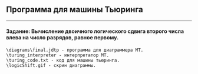 ## Программа для машины Тьюринга
-----
#### Задание: Вычисление двоичного логического сдвига второго числа влева на число разрядов, равное первому.

    \diagrams\final.jdtp - программа для диаграммера МТ.
    \turing_interpreter - интерпретатор МТ.
    \turing_code.txt - код для машины тьюринга.
    \logicShift.gif - скрин диаграммы.